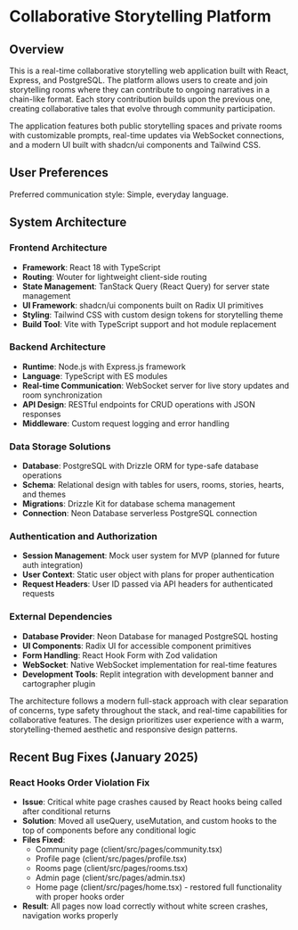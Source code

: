 # Collaborative Storytelling Platform

## Overview

This is a real-time collaborative storytelling web application built with React, Express, and PostgreSQL. The platform allows users to create and join storytelling rooms where they can contribute to ongoing narratives in a chain-like format. Each story contribution builds upon the previous one, creating collaborative tales that evolve through community participation.

The application features both public storytelling spaces and private rooms with customizable prompts, real-time updates via WebSocket connections, and a modern UI built with shadcn/ui components and Tailwind CSS.

## User Preferences

Preferred communication style: Simple, everyday language.

## System Architecture

### Frontend Architecture
- **Framework**: React 18 with TypeScript
- **Routing**: Wouter for lightweight client-side routing
- **State Management**: TanStack Query (React Query) for server state management
- **UI Framework**: shadcn/ui components built on Radix UI primitives
- **Styling**: Tailwind CSS with custom design tokens for storytelling theme
- **Build Tool**: Vite with TypeScript support and hot module replacement

### Backend Architecture
- **Runtime**: Node.js with Express.js framework
- **Language**: TypeScript with ES modules
- **Real-time Communication**: WebSocket server for live story updates and room synchronization
- **API Design**: RESTful endpoints for CRUD operations with JSON responses
- **Middleware**: Custom request logging and error handling

### Data Storage Solutions
- **Database**: PostgreSQL with Drizzle ORM for type-safe database operations
- **Schema**: Relational design with tables for users, rooms, stories, hearts, and themes
- **Migrations**: Drizzle Kit for database schema management
- **Connection**: Neon Database serverless PostgreSQL connection

### Authentication and Authorization
- **Session Management**: Mock user system for MVP (planned for future auth integration)
- **User Context**: Static user object with plans for proper authentication
- **Request Headers**: User ID passed via API headers for authenticated requests

### External Dependencies
- **Database Provider**: Neon Database for managed PostgreSQL hosting
- **UI Components**: Radix UI for accessible component primitives
- **Form Handling**: React Hook Form with Zod validation
- **WebSocket**: Native WebSocket implementation for real-time features
- **Development Tools**: Replit integration with development banner and cartographer plugin

The architecture follows a modern full-stack approach with clear separation of concerns, type safety throughout the stack, and real-time capabilities for collaborative features. The design prioritizes user experience with a warm, storytelling-themed aesthetic and responsive design patterns.

## Recent Bug Fixes (January 2025)

### React Hooks Order Violation Fix
- **Issue**: Critical white page crashes caused by React hooks being called after conditional returns
- **Solution**: Moved all useQuery, useMutation, and custom hooks to the top of components before any conditional logic
- **Files Fixed**: 
  - Community page (client/src/pages/community.tsx)
  - Profile page (client/src/pages/profile.tsx) 
  - Rooms page (client/src/pages/rooms.tsx)
  - Admin page (client/src/pages/admin.tsx)
  - Home page (client/src/pages/home.tsx) - restored full functionality with proper hooks order
- **Result**: All pages now load correctly without white screen crashes, navigation works properly